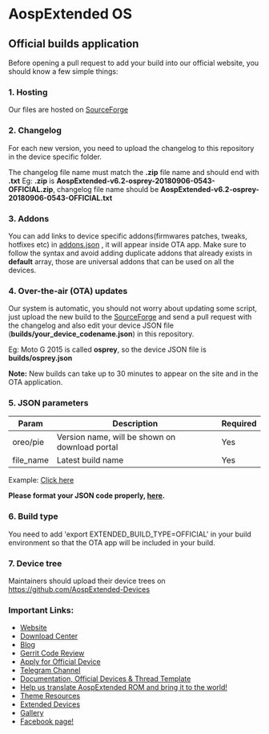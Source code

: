 # AospExtended OS
## Official builds application

Before opening a pull request to add your build into our official website, you should know a few simple things:

### 1. Hosting

Our files are hosted on [SourceForge](https://sourceforge.net/projects/aospextended-rom/)

### 2. Changelog
For each new version, you need to upload the changelog to this repository in the device specific folder.

The changelog file name must match the **.zip** file name and should end with **.txt**
Eg: **.zip** is **AospExtended-v6.2-osprey-20180906-0543-OFFICIAL.zip**, changelog file name should be **AospExtended-v6.2-osprey-20180906-0543-OFFICIAL.txt**

### 3. Addons
You can add links to device specific addons(firmwares patches, tweaks, hotfixes etc) in [addons.json](https://github.com/AospExtended-Devices/official_builds/blob/master/addons.json) , it will appear inside OTA app. Make sure to follow the syntax and
avoid adding duplicate addons that already exists in **default** array, those are universal addons that can be used on all the devices.

### 4. Over-the-air (OTA) updates
Our system is automatic, you should not worry about updating some script, just upload the new build to the [SourceForge](https://sourceforge.net/projects/aospextended-rom/) and send a pull request with the changelog and also edit your device JSON file (**builds/your_device_codename.json**) in this repository.

Eg: Moto G 2015 is called **osprey**, so the device JSON file is **builds/osprey.json**

**Note:** New builds can take up to 30 minutes to appear on the site and in the OTA application.

### 5. JSON parameters
| Param | Description | Required |
|--|--|--|
| oreo/pie | Version name, will be shown on download portal | Yes |
| file_name | Latest build name | Yes |

Example: [Click here](https://github.com/AospExtended-Devices/official_builds/blob/master/builds/kenzo.json)

**Please format your JSON code properly, [here](https://jsonformatter.curiousconcept.com/).**

### 6. Build type
You need to add 'export EXTENDED_BUILD_TYPE=OFFICIAL' in your build environment so that the OTA app will be included in your build.

### 7. Device tree
Maintainers should upload their device trees on https://github.com/AospExtended-Devices

### Important Links:

- [Website](http://www.aospextended.com/)
- [Download Center](https://downloads.aospextended.com/)
- [Blog](https://blog.aospextended.com/)
- [Gerrit Code Review](http://gerrit.aospextended.com/)
- [Apply for Official Device](https://github.com/AospExtended/Documentation_and_thread-template)
- [Telegram Channel](https://telegram.me/aospextended/)
- [Documentation, Official Devices & Thread Template](https://github.com/AospExtended/Documentation_and_thread-template/) 
- [Help us translate AospExtended ROM and bring it to the world!](http://translate.aospextended.com/)
- [Theme Resources](https://github.com/AospExtended/AEX-Scripts/) 
- [Extended Devices](https://github.com/AospExtended-devices/)
- [Gallery](https://aospextended.com/gallery)
- [Facebook page!](https://www.facebook.com/aospextended/)

